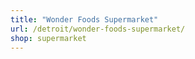 ```yaml
---
title: "Wonder Foods Supermarket"
url: /detroit/wonder-foods-supermarket/
shop: supermarket
---
```

